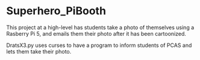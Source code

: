 # Superhero_PiBooth

This project at a high-level has students take a photo of themselves using a Rasberry Pi 5, and emails them their photo after it has been cartoonized. 

DratsX3.py uses curses to have a program to inform students of PCAS and lets them take their photo. 
